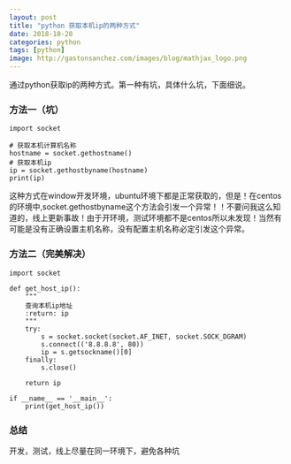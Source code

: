 ```yaml
---
layout: post
title: "python 获取本机ip的两种方式"
date: 2018-10-20
categories: python
tags: [python]
image: http://gastonsanchez.com/images/blog/mathjax_logo.png
---
```

通过python获取ip的两种方式。第一种有坑，具体什么坑，下面细说。
<!-- more -->
### 方法一（坑）
    
    import socket

    # 获取本机计算机名称
    hostname = socket.gethostname()
    # 获取本机ip
    ip = socket.gethostbyname(hostname)
    print(ip)

这种方式在window开发环境，ubuntu环境下都是正常获取的，但是！在centos的环境中,socket.gethostbyname这个方法会引发一个异常！！不要问我这么知道的，线上更新事故！由于开环境，测试环境都不是centos所以未发现！当然有可能是没有正确设置主机名称，没有配置主机名称必定引发这个异常。

### 方法二（完美解决）
    
    import socket

    def get_host_ip():
        """
        查询本机ip地址
        :return: ip
        """
        try:
            s = socket.socket(socket.AF_INET, socket.SOCK_DGRAM)
            s.connect(('8.8.8.8', 80))
            ip = s.getsockname()[0]
        finally:
            s.close()
    
        return ip
    
    if __name__ == '__main__':
        print(get_host_ip())
        
### 总结
开发，测试，线上尽量在同一环境下，避免各种坑
